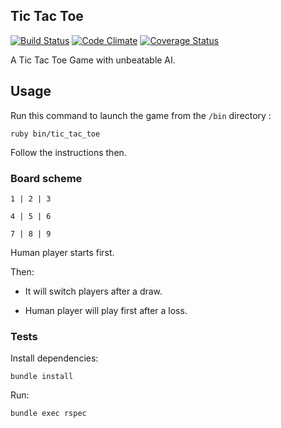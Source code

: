 ## Tic Tac Toe
[![Build Status](https://travis-ci.org/folieadrien/tic_tac_toe.svg)](https://travis-ci.org/folieadrien/tic_tac_toe)
[![Code Climate](https://codeclimate.com/github/folieadrien/tic_tac_toe.png)](https://codeclimate.com/github/folieadrien/tic_tac_toe)
[![Coverage Status](https://coveralls.io/repos/folieadrien/tic_tac_toe/badge.png?branch=master)](https://coveralls.io/r/folieadrien/tic_tac_toe?branch=master)

A Tic Tac Toe Game with unbeatable AI.

## Usage
Run this command to launch the game from the `/bin` directory :

    ruby bin/tic_tac_toe

Follow the instructions then.

### Board scheme

    1 | 2 | 3

    4 | 5 | 6

    7 | 8 | 9

Human player starts first.

Then:

* It will switch players after a draw.

* Human player will play first after a loss.

### Tests
Install dependencies:

    bundle install

Run:

    bundle exec rspec
